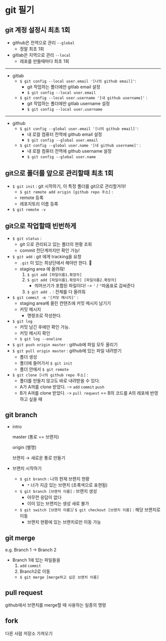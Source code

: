 # git 필기

## **git 계정 설정시 최초 1회**

- github은 전역으로 관리 `--global`
    - 정말 최초 1회
- gitlab은 지역으로 관리 `--local`
    - 레포를 만들때마다 최초 1회

---

- gitlab
    - `$ git config --local user.email '[나의 github email]'`:
        - git 작업하는 폴더에만 gitlab email 설정
        - `$ git config --local user.email`
    - `$ git config --local user.username '[내 github username]'` :
        - git 작업하는 폴더에만 gitlab username 설정
        - `$ git config --local user.username`

---

- github
    - `$ git config --global user.email '[나의 github email]'`:
        - 내 로컬 컴퓨터 전역에 github email 설정
        - `$ git config --global user.email`
    - `$ git config --global user.name '[내 github username]'` :
        - 내 로컬 컴퓨터 전역에 github username 설정
        - `$ git config --global user.name`

## **git으로 폴더를 앞으로 관리할때 최초 1회**

- `$ git init` : git 시작하기, 이 특정 폴더를 git으로 관리할거야!
    - `$ git remote add origin [github repo 주소]` :
    - remote 등록
    - 레포지토리 이름 등록
- `$ git remote -v`

## **git으로 작업할때 빈번하게**

- `$ git status` :
    - git 으로 관리되고 있는 폴더의 현황 조회
    - commit 전단계까지만 확인 가능!
- `$ git add` : git 에게 tracking을 요청
    - `.git` 이 있는 최상단에서 해야만 한다. 🍗
    - staging area 에 올려줘!
        1. `$ git add [파일이름1.확장자]`
        2. `$ git add [파일이름1.확장자] [파일이름2.확장자]`
            - 띄어쓰기가 포함된 파일이다! -> `'` / `"`따옴표로 감싸준다
        3. `$ git add .` : 전체를 다 올려줘
- `$ git commit -m '[커밋 메시지]'` :
    - staging area에 올린 컨텐츠에 커밋 메시지 남기기
    - 커밋 메시지
        - 명령조로 작성한다.
- `$ git log`
    - 커밋 남긴 후에만 확인 가능.
    - 커밋 메시지 확인
    - `$ git log --oneline`
- `$ git push origin master` : github에 파일 모두 올리기
- `$ git pull origin master` : github에 있는 파일 내려받기
    - 폴더 생성
    - 폴더에 들어가서 `$ git init`
    - 폴더 안에서 `$ git remote`
- `$ git clone [나의 github repo 주소]` :
    - 폴더를 만들지 않고도 바로 내려받을 수 있다.
    - A가 A꺼를 clone 받았다. -> `add` `commit` `push`
    - B가 A꺼를 clone 받았다. -> `pull request` == B의 코드를 A의 레포에 반영하고 싶을 때

## git branch

- intro

  master (통로 == 브랜치)

  origin (별명)

  브랜치 → 새로운 통로 만들기


- 브랜치 시작하기
    - `$ git branch` : 나의 현재 브랜치 현황
        - `*` 너가 지금 있는 브랜치 (초록색으로 표현됨)
    - `$ git branch [브랜치 이름]` : 브랜치 생성
        - 아무런 응답이 없다
        - 이미 있는 브랜치는 생성 새로 불가
    - `$ git switch [브랜치 이름]`/ `$ git checkout [브랜치 이름]` : 해당 브랜치로 이동
        - 브랜치 현황에 있는 브랜치로만 이동 가능


## git merge

e.g. Branch 1 → Branch 2

- Branch 1에 있는 파일들을
    1. `add` `commit`
    2. Branch2로 이동
    - `$ git merge [merge하고 싶은 브랜치 이름]`

## pull request

github에서 브랜치를 merge할 때 사용하는 일종의 명령

## fork

다른 사람 저장소 가져오기